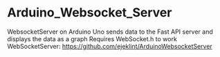 # Arduino_Websocket_Server
WebsocketServer on Arduino Uno sends data to the Fast API server and displays the data as a graph
Requires WebSocket.h to work WebSocketServer: https://github.com/ejeklint/ArduinoWebsocketServer
